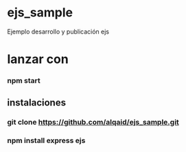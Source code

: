 # ejs_sample
Ejemplo desarrollo y publicación ejs



# lanzar con 
### npm start


## instalaciones
### git clone https://github.com/alqaid/ejs_sample.git
### npm install express ejs

